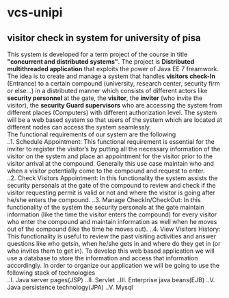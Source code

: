 # vcs-unipi
## visitor check in system for university of pisa  
This system is developed for a term project of the course in title **"concurrent and distributed systems"**. The project is **Distributed multithreaded application** that exploits the power of Java EE 7 freamwork. The idea is to create and manage a system that handles **visitors check-In** (Entrance) to a certain compound (university, research center, security firm or else…) in a distributed manner which consists of different actors like **security personnel** at the gate, the **visitor**, the **inviter** (who invite the visitor), the **security Guard supervisors** who are accessing the system from different places (Computers) with different authorization level.
The system will be a web based system so that users of the system which are located at different nodes can access the system seamlessly.   
The functional requirements of our system are the following  
        ..1.	Schedule Appointment: This functional requirement is essential for the inviter to register the visitor’s by putting all   the necessary information of the visitor on the system and place an appointment for the visitor prior to the visitor arrival at the compound. Generally this use case maintain who and when a visitor potentially come to the compound and request to enter.  
        ..2.	Check Visitors Appointment: In this functionality the system assists the security personals at the gate of the compound to 
        review and check if the visitor requesting permit is valid or not and where the visitor is going after he/she enters the compound.
        ..3.	Manage CheckIn/CheckOut: In this functionality of the system the security personals at the gate maintain information 
        (like the time the visitor enters the compound) for every visitor who enter the compound and maintain information as well when he 
        moves out of the compound (like the time he moves out).
        ..4.	View Visitors History: This functionality is useful to review the past visiting activities and answer questions like who getsin, when he/she gets in and where do they get in (or who invites them to get in).
To develop this web based application we will use a database to store the information and access that information accordingly. In order to 
organize our application we will be going to use the following stack of technologies  
        ..I.	Java server pages(JSP)
        ..II.	Servlet 
        ..III.	Enterprise java beans(EJB)
        ..V.	Java persistence technology(JPA)
        ..V.	Mysql
